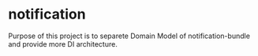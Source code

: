 notification
============

Purpose of this project is to separete Domain Model of notification-bundle and provide more DI architecture.

